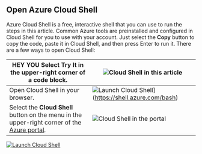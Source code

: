 
## Open Azure Cloud Shell

Azure Cloud Shell is a free, interactive shell that you can use to run the steps in this article. Common Azure tools are preinstalled and configured in Cloud Shell for you to use with your account. Just select the **Copy** button to copy the code, paste it in Cloud Shell, and then press Enter to run it. There are a few ways to open Cloud Shell:

| HEY YOU Select **Try It** in the upper-right corner of a code block.                                                     | ![Cloud Shell in this article](~/images/cli-try-it.png)                                                                        |
| ------------------------------------------------------------------------------------------------------------------------ | ------------------------------------------------------------------------------------------------------------------------------ |
| Open Cloud Shell in your browser.                                                                                        | ![Launch Cloud Shell](https://shell.azure.com/images/launchcloudshell.png "Launch Cloud Shell")](https://shell.azure.com/bash) |
| Select the **Cloud Shell** button on the menu in the upper-right corner of the [Azure portal](https://portal.azure.com). | ![Cloud Shell in the portal](~/images/cloud-shell-menu.png)                                                                    |


[![Launch Cloud Shell](https://shell.azure.com/images/launchcloudshell.png "Launch Cloud Shell")](https://shell.azure.com)
